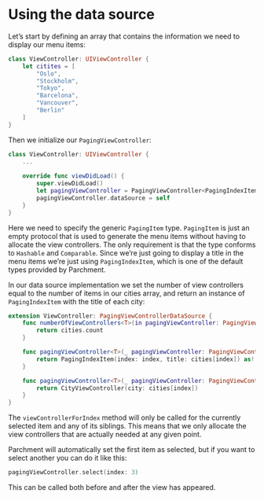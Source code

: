 # Using the data source

Let’s start by defining an array that contains the information we need to display our menu items:

```Swift
class ViewController: UIViewController {
    let citites = [
        "Oslo",
        "Stockholm",
        "Tokyo",
        "Barcelona",
        "Vancouver",
        "Berlin"
    ]
}
```

Then we initialize our `PagingViewController`:

```Swift
class ViewController: UIViewController {
    ...
    
    override func viewDidLoad() {
        super.viewDidLoad()
        let pagingViewController = PagingViewController<PagingIndexItem>()
        pagingViewController.dataSource = self
    }
}
```

Here we need to specify the generic `PagingItem` type. `PagingItem` is just an empty protocol that is used to generate the menu items without having to allocate the view controllers. The only requirement is that the type conforms to `Hashable` and `Comparable`. Since we’re just going to display a title in the menu items we’re just using  `PagingIndexItem`, which is one of the default types provided by Parchment. 

In our data source implementation we set the number of view controllers equal to the number of items in our cities array, and return an instance of `PagingIndexItem` with the title of each city:

```Swift
extension ViewController: PagingViewControllerDataSource {
    func numberOfViewControllers<T>(in pagingViewController: PagingViewController<T>) -> Int {
        return cities.count
    }

    func pagingViewController<T>(_ pagingViewController: PagingViewController<T>, pagingItemForIndex index: Int) -> T {
        return PagingIndexItem(index: index, title: cities[index]) as! T
    }

    func pagingViewController<T>(_ pagingViewController: PagingViewController<T>, viewControllerForIndex index: Int) -> UIViewController {
        return CityViewController(city: cities[index])
    }
}
```

The `viewControllerForIndex` method will only be called for the currently selected item and any of its siblings. This means that we only allocate the view controllers that are actually needed at any given point.

Parchment will automatically set the first item as selected, but if you want to select another you can do it like this:

```Swift
pagingViewController.select(index: 3)
```

This can be called both before and after the view has appeared.